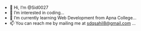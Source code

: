 - 👋 Hi, I’m @Sid0027
- 👀 I’m interested in coding...
- 🌱 I’m currently learning Web Development from Apna College...
- 📫 You can reach me by mailing me at sdqsahil8@gmail.com ...

<!---
Sid0027/Sid0027 is a ✨ special ✨ repository because its `README.md` (this file) appears on your GitHub profile.
You can click the Preview link to take a look at your changes.
--->
